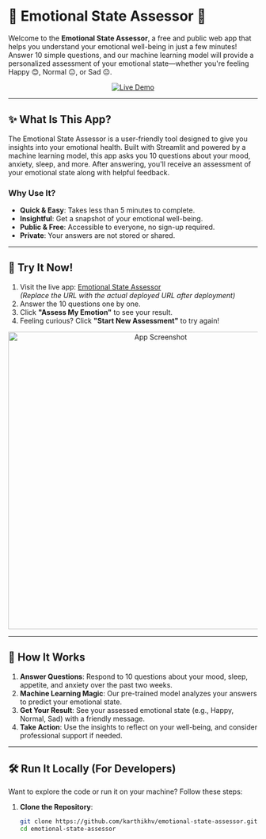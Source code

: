 

# 🌟 Emotional State Assessor 🌟

Welcome to the **Emotional State Assessor**, a free and public web app that helps you understand your emotional well-being in just a few minutes! Answer 10 simple questions, and our machine learning model will provide a personalized assessment of your emotional state—whether you're feeling Happy 😊, Normal 😐, or Sad 😔.

<p align="center">
  <a href="https://happyorsad.streamlit.app/">
    <img src="https://img.shields.io/badge/Try%20It%20Now-Live%20Demo-brightgreen?style=for-the-badge&logo=streamlit" alt="Live Demo" />
  </a>
</p>

---

## ✨ What Is This App?

The Emotional State Assessor is a user-friendly tool designed to give you insights into your emotional health. Built with Streamlit and powered by a machine learning model, this app asks you 10 questions about your mood, anxiety, sleep, and more. After answering, you'll receive an assessment of your emotional state along with helpful feedback.

### Why Use It?
- **Quick & Easy**: Takes less than 5 minutes to complete.
- **Insightful**: Get a snapshot of your emotional well-being.
- **Public & Free**: Accessible to everyone, no sign-up required.
- **Private**: Your answers are not stored or shared.

---

## 🚀 Try It Now!

1. Visit the live app: [Emotional State Assessor](https://your-app-name.streamlit.app)  
   *(Replace the URL with the actual deployed URL after deployment)*
2. Answer the 10 questions one by one.
3. Click **"Assess My Emotion"** to see your result.
4. Feeling curious? Click **"Start New Assessment"** to try again!

<p align="center">
  <img src="https://via.placeholder.com/600x300.png?text=App+Screenshot+Coming+Soon" alt="App Screenshot" width="600"/>
</p>

---

## 🎯 How It Works

1. **Answer Questions**: Respond to 10 questions about your mood, sleep, appetite, and anxiety over the past two weeks.
2. **Machine Learning Magic**: Our pre-trained model analyzes your answers to predict your emotional state.
3. **Get Your Result**: See your assessed emotional state (e.g., Happy, Normal, Sad) with a friendly message.
4. **Take Action**: Use the insights to reflect on your well-being, and consider professional support if needed.

---

## 🛠️ Run It Locally (For Developers)

Want to explore the code or run it on your machine? Follow these steps:

1. **Clone the Repository**:
   ```bash
   git clone https://github.com/karthikhv/emotional-state-assessor.git
   cd emotional-state-assessor
